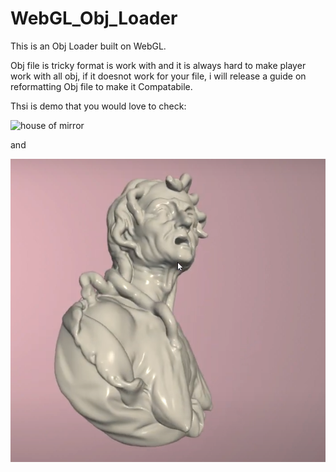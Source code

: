 # WebGL_Obj_Loader

This is an Obj Loader built on WebGL.

Obj file is tricky format is work with and it is always hard to make player work with all obj, if it doesnot work for your file, i will release a guide on reformatting Obj
file to make it Compatabile.

Thsi is demo that you would love to check:

![house of mirror](http://url/to/mirror.png)

and

![potrait of greek philosopher ](./screenshots/potrait.png)